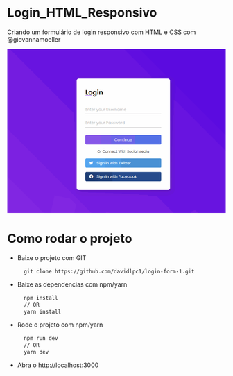 # Login_HTML_Responsivo
Criando um formulário de login responsivo com HTML e CSS com @giovannamoeller
    
<img src="./form.gif">

# Como rodar o projeto
- Baixe o projeto com GIT
  ``` 
    git clone https://github.com/davidlpc1/login-form-1.git
  ```
- Baixe as dependencias com npm/yarn
  ```
    npm install
    // OR
    yarn install  
  ```

- Rode o projeto com npm/yarn
  ```
    npm run dev
    // OR
    yarn dev
  ```
- Abra o http://localhost:3000
    

